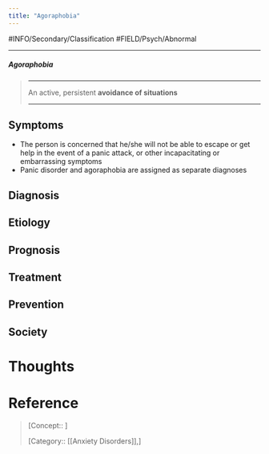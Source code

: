 ```yaml
---
title: "Agoraphobia"
---
```



#INFO/Secondary/Classification #FIELD/Psych/Abnormal 

---


##### Agoraphobia
> ------------------------------------------------------------
> An active, persistent **avoidance of situations**
>
> ------------------------------------------------------------

## Symptoms

- The person is concerned that he/she will not be able to escape or get help in the event of a panic attack, or other incapacitating or embarrassing symptoms
- Panic disorder and agoraphobia are assigned as separate diagnoses

## Diagnosis

## Etiology

## Prognosis

## Treatment

## Prevention

## Society

# Thoughts

# Reference


> [Concept:: ]
> 
> [Category:: [[Anxiety Disorders]],]
